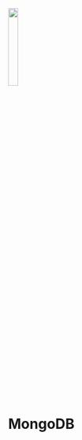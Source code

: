 <a href="https://geront.org"> 
<img width="20%" src="https://miro.medium.com/v2/resize:fit:1400/format:webp/1*iMxRdJodRNcKsMn37nNlog.png"> 
</a>

# MongoDB
